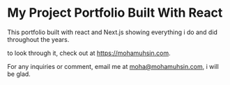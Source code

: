 # My Project Portfolio Built With React

This portfolio built with react and Next.js showing everything i do and did throughout the years.

to look through it, check out at https://mohamuhsin.com.

For any inquiries or comment, email me at moha@mohamuhsin.com, i will be glad.

